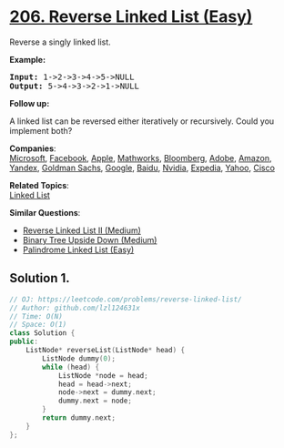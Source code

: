 # [206. Reverse Linked List (Easy)](https://leetcode.com/problems/reverse-linked-list/)

<p>Reverse a singly linked list.</p>

<p><strong>Example:</strong></p>

<pre><strong>Input:</strong> 1-&gt;2-&gt;3-&gt;4-&gt;5-&gt;NULL
<strong>Output:</strong> 5-&gt;4-&gt;3-&gt;2-&gt;1-&gt;NULL
</pre>

<p><b>Follow up:</b></p>

<p>A linked list can be reversed either iteratively or recursively. Could you implement both?</p>


**Companies**:  
[Microsoft](https://leetcode.com/company/microsoft), [Facebook](https://leetcode.com/company/facebook), [Apple](https://leetcode.com/company/apple), [Mathworks](https://leetcode.com/company/mathworks), [Bloomberg](https://leetcode.com/company/bloomberg), [Adobe](https://leetcode.com/company/adobe), [Amazon](https://leetcode.com/company/amazon), [Yandex](https://leetcode.com/company/yandex), [Goldman Sachs](https://leetcode.com/company/goldman-sachs), [Google](https://leetcode.com/company/google), [Baidu](https://leetcode.com/company/baidu), [Nvidia](https://leetcode.com/company/nvidia), [Expedia](https://leetcode.com/company/expedia), [Yahoo](https://leetcode.com/company/yahoo), [Cisco](https://leetcode.com/company/cisco)

**Related Topics**:  
[Linked List](https://leetcode.com/tag/linked-list/)

**Similar Questions**:
* [Reverse Linked List II (Medium)](https://leetcode.com/problems/reverse-linked-list-ii/)
* [Binary Tree Upside Down (Medium)](https://leetcode.com/problems/binary-tree-upside-down/)
* [Palindrome Linked List (Easy)](https://leetcode.com/problems/palindrome-linked-list/)

## Solution 1.

```cpp
// OJ: https://leetcode.com/problems/reverse-linked-list/
// Author: github.com/lzl124631x
// Time: O(N)
// Space: O(1)
class Solution {
public:
    ListNode* reverseList(ListNode* head) {
        ListNode dummy(0);
        while (head) {
            ListNode *node = head;
            head = head->next;
            node->next = dummy.next;
            dummy.next = node;
        }
        return dummy.next;
    }
};
```